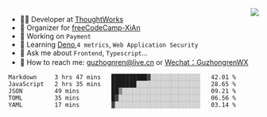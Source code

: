 <img align="right" src="https://github-readme-stats.vercel.app/api?username=guzhongren&show_icons=true&icon_color=805AD5&text_color=000&bg_color=ffffff&hide_title=true" />

- 👨‍💻  Developer at [ThoughtWorks](https://thoughtworks.com)
- 🏢 Organizer for [freeCodeCamp-XiAn](https://github.com/orgs/freeCodeCamp-XiAn)
- 🔭 Working on `Payment`
- 🌱 Learning [Deno](https://deno.land/),`4 metrics`,  `Web Application Security`
- 💬 Ask me about `Frontend`, `Typescript`...
- 🔎 How to reach me: [guzhognren@live.cn](guzhognren@live.cn) or [Wechat：GuzhongrenWX]()

<!--START_SECTION:waka-->
```text
Markdown     3 hrs 47 mins   ██████████▓░░░░░░░░░░░░░░   42.01 % 
JavaScript   2 hrs 35 mins   ███████░░░░░░░░░░░░░░░░░░   28.65 % 
JSON         49 mins         ██▒░░░░░░░░░░░░░░░░░░░░░░   09.21 % 
TOML         35 mins         █▓░░░░░░░░░░░░░░░░░░░░░░░   06.56 % 
YAML         17 mins         ▓░░░░░░░░░░░░░░░░░░░░░░░░   03.14 % 
```
<!--END_SECTION:waka-->

